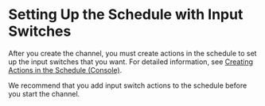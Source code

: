 # Setting Up the Schedule with Input Switches<a name="ips-set-up-schedule"></a>

After you create the channel, you must create actions in the schedule to set up the input switches that you want\. For detailed information, see [Creating Actions in the Schedule \(Console\)](schedule-using-console-create.md)\.

We recommend that you add input switch actions to the schedule before you start the channel\.